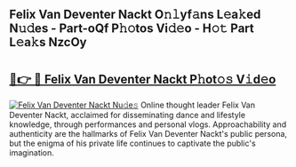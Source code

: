 ## Felix Van Deventer Nackt O𝚗𝚕yf𝚊ns L𝚎a𝚔ed N𝚞𝚍es - Part-oQf P𝚑𝚘tos Vi𝚍𝚎o - H𝚘𝚝 Part L𝚎a𝚔s NzcOy

# <h2><a href="http://kfdn9h.oniu.top/?m=Felix+Van+Deventer+Nackt">🔗👉 🔴 Felix Van Deventer Nackt P𝚑ot𝚘𝚜 V𝚒d𝚎o</a></h2>

[![Felix Van Deventer Nackt Nu𝚍e𝚜](https://i.imgur.com/0qMVB7G.gif)](http://kfdn9h.oniu.top/?m=Felix+Van+Deventer+Nackt)
Online thought leader Felix Van Deventer Nackt, acclaimed for disseminating dance and lifestyle knowledge, through performances and personal vlogs. Approachability and authenticity are the hallmarks of Felix Van Deventer Nackt's public persona, but the enigma of his private life continues to captivate the public's imagination.  
